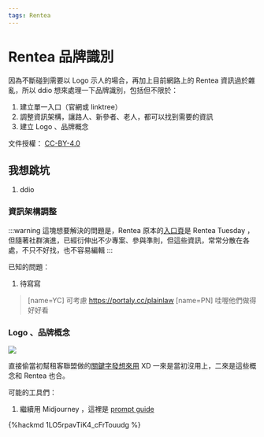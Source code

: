 ```yaml
---
tags: Rentea
---
```

# Rentea 品牌識別

因為不斷碰到需要以 Logo 示人的場合，再加上目前網路上的 Rentea 資訊過於雜亂，所以 ddio 想來處理一下品牌識別，包括但不限於：

1. 建立單一入口（官網或 linktree）
2. 調整資訊架構，讓路人、新參者、老人，都可以找到需要的資訊
3. 建立 Logo 、品牌概念

文件授權： [CC-BY-4.0](https://creativecommons.org/licenses/by/4.0/deed.zh_TW)

## 我想跳坑

1. ddio

### 資訊架構調整

:::warning
這塊想要解決的問題是，Rentea 原本的[入口頁](https://g0v.hackmd.io/@ddio/rentea-tue/)是 Rentea Tuesday ，但隨著社群演進，已經衍伸出不少專案、參與準則，但這些資訊，常常分散在各處，不只不好找，也不容易編輯
:::

已知的問題：

1. 待寫寫

> [name=YC] 可考慮 https://portaly.cc/plainlaw
> [name=PN] 哇喔他們做得好好看

### Logo 、品牌概念

![](https://s3-ap-northeast-1.amazonaws.com/g0v-hackmd-images/uploads/upload_1bf972611ba367967afc7d1cffe5fac5.png)

直接偷當初幫租客聯盟做的[關鍵字發想來用](https://www.figma.com/file/S9gtnIvrEyLpOCDtRJz9f0/%E7%A7%9F%E5%AE%A2%E8%81%AF%E7%9B%9F-logo-%E8%85%A6%E5%8A%9B%E6%BF%80%E7%9B%AA?type=whiteboard&node-id=0%3A1&t=GJRAFaAtNN6zQW8S-1) XD 一來是當初沒用上，二來是這些概念和 Rentea 也合。

可能的工具們：

1. 繼續用 Midjourney ，這裡是 [prompt guide](https://aituts.com/how-to-create-actual-ai-generated-logos/)

{%hackmd 1LO5rpavTiK4_cFrTouudg %}
